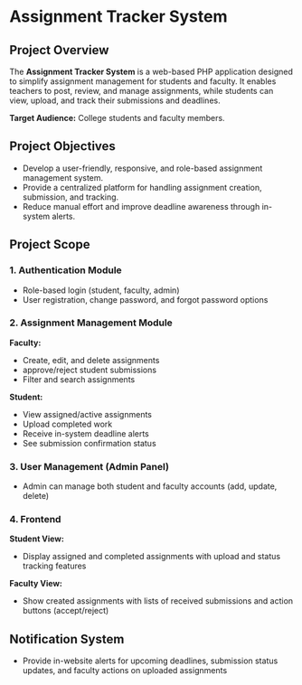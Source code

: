 # Assignment Tracker System

## Project Overview
The **Assignment Tracker System** is a web-based PHP application designed to simplify assignment management for students and faculty. It enables teachers to post, review, and manage assignments, while students can view, upload, and track their submissions and deadlines.

**Target Audience:** College students and faculty members.

## Project Objectives
- Develop a user-friendly, responsive, and role-based assignment management system.
- Provide a centralized platform for handling assignment creation, submission, and tracking.
- Reduce manual effort and improve deadline awareness through in-system alerts.

## Project Scope

### 1. Authentication Module
- Role-based login (student, faculty, admin)  
- User registration, change password, and forgot password options  

### 2. Assignment Management Module

**Faculty:**
- Create, edit, and delete assignments  
- approve/reject student submissions  
- Filter and search assignments  

**Student:**
- View assigned/active assignments  
- Upload completed work  
- Receive in-system deadline alerts  
- See submission confirmation status  

### 3. User Management (Admin Panel)
- Admin can manage both student and faculty accounts (add, update, delete)  

### 4. Frontend

**Student View:**  
- Display assigned and completed assignments with upload and status tracking features  

**Faculty View:**  
- Show created assignments with lists of received submissions and action buttons (accept/reject)  

## Notification System
- Provide in-website alerts for upcoming deadlines, submission status updates, and faculty actions on uploaded assignments
